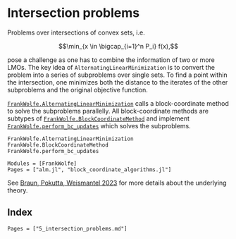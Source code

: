 # Intersection problems

Problems over intersections of convex sets, i.e. 
```math
\min_{x \in \bigcap_{i=1}^n P_i} f(x),
```
pose a challenge as one has to combine the information of two or more LMOs. The key idea of `AlternatingLinearMinimization` is to convert the problem into a series of subproblems over single sets. To find a point within the intersection, one minimizes both the distance to the iterates of the other subproblems and the original objective function.

[`FrankWolfe.AlternatingLinearMinimization`](@ref) calls a block-coordinate method to solve the subproblems parallelly. All block-coordinate methods are subtypes of [`FrankWolfe.BlockCoordinateMethod`](@ref) and implement [`FrankWolfe.perform_bc_updates`](@ref) which solves the subproblems.


```@docs
FrankWolfe.AlternatingLinearMinimization
FrankWolfe.BlockCoordinateMethod
FrankWolfe.perform_bc_updates
```

```@autodocs
Modules = [FrankWolfe]
Pages = ["alm.jl", "block_coordinate_algorithms.jl"]
```

See [Braun, Pokutta, Weismantel 2023](https://arxiv.org/abs/2212.02933) for more details about the underlying theory.

## Index

```@index
Pages = ["5_intersection_problems.md"]
```